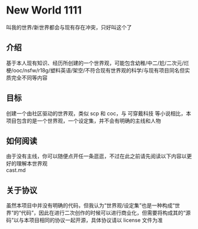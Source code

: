 # New World 1111
叫我的世界/新世界都会与现有存在冲突，只好叫这个了

## 介绍
基于本人现有知识、经历所创建的一个世界观，可能包含幼稚/中二/尬/二次元/烂梗/ooc/nsfw/r18g/塑料英语/架空/不符合现有世界观的科学/与现有项目同名但实质完全不同等内容

## 目标
创建一个由社区驱动的世界观，类似 scp 和 coc，与 可穿戴科技 等小说相比，本项目包含的是一个世界观，一个设定集，并不会有明确的主线和人物

## 如何阅读
由于没有主线，你可以随便点开任一条逛逛，不过在此之前请先阅读以下内容以更好的理解本世界观  
cast.md

## 关于协议
虽然本项目中并没有明确的代码，但我认为“世界观/设定集”也是一种构成“世界”的“代码”，因此在进行二次创作的时候可以进行商业化，但需要将构成其的“源码”以与本项目相同的协议一起开源，具体协议请以 license 文件为准
